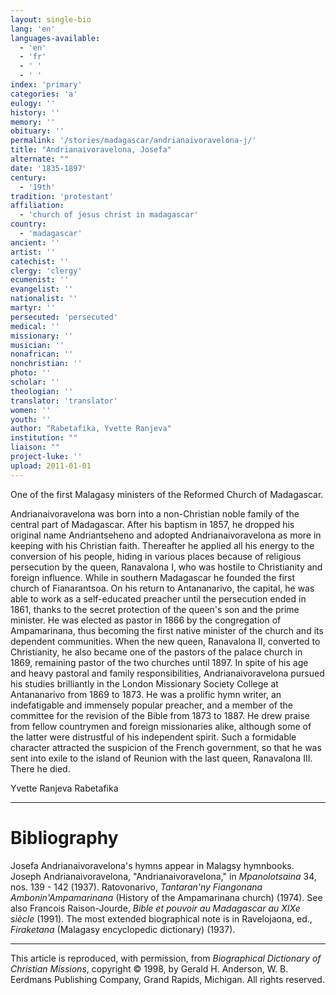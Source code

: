 ```yaml
---
layout: single-bio
lang: 'en'
languages-available:
  - 'en'
  - 'fr'
  - ' '
  - ' '
index: 'primary'
categories: 'a'
eulogy: ''
history: ''
memory: ''
obituary: ''
permalink: '/stories/madagascar/andrianaivoravelona-j/'
title: "Andrianaivoravelona, Josefa"
alternate: ""
date: '1835-1897'
century:
  - '19th'
tradition: 'protestant'
affiliation:
  - 'church of jesus christ in madagascar'
country:
  - 'madagascar'
ancient: ''
artist: ''
catechist: ''
clergy: 'clergy'
ecumenist: ''
evangelist: ''
nationalist: ''
martyr: ''
persecuted: 'persecuted'
medical: ''
missionary: ''
musician: ''
nonafrican: ''
nonchristian: ''
photo: ''
scholar: ''
theologian: ''
translator: 'translator'
women: ''
youth: ''
author: "Rabetafika, Yvette Ranjeva"
institution: ""
liaison: ""
project-luke: ''
upload: 2011-01-01
---
```




One of the first Malagasy ministers of the Reformed Church of Madagascar.

Andrianaivoravelona was born into a non-Christian noble family of the central part of Madagascar. After his baptism in 1857, he dropped his original name Andriantseheno and adopted Andrianaivoravelona as more in keeping with his Christian faith. Thereafter he applied all his energy to the conversion of his people, hiding in various places because of religious persecution by the queen, Ranavalona I, who was hostile to Christianity and foreign influence. While in southern Madagascar he founded the first church of Fianarantsoa. On his return to Antananarivo, the capital, he was able to work as a self-educated preacher until the persecution ended in 1861, thanks to the secret protection of the queen's son and the prime minister. He was elected as pastor in 1866 by the congregation of Ampamarinana, thus becoming the first native minister of the church and its dependent communities. When the new queen, Ranavalona II, converted to Christianity, he also became one of the pastors of the palace church in 1869, remaining pastor of the two churches until 1897. In spite of his age and heavy pastoral and family responsibilities, Andrianaivoravelona pursued his studies brilliantly in the London Missionary Society College at Antananarivo from 1869 to 1873. He was a  prolific hymn writer, an indefatigable and immensely popular preacher, and a member of the committee for the revision of the Bible from 1873 to 1887. He drew praise from fellow countrymen and foreign missionaries alike, although some of the latter were distrustful of his independent spirit. Such a formidable character attracted the suspicion of the French government, so that he was sent into exile to the island of Reunion with the last queen, Ranavalona III. There he died.

Yvette Ranjeva Rabetafika

---

# Bibliography

Josefa Andrianaivoravelona's hymns appear in Malagsy hymnbooks. Joseph Andrianaivoravelona, "Andrianaivoravelona," in *Mpanolotsaina* 34, nos. 139 - 142 (1937). Ratovonarivo, *Tantaran'ny Fiangonana Ambonin'Ampamarinana* (History of the Ampamarinana church) (1974). See also Francois Raison-Jourde, *Bible et pouvoir au Madagascar au XIXe siècle* (1991). The most extended biographical note is in Ravelojaona, ed., *Firaketana* (Malagasy encyclopedic dictionary) (1937).

---

This article is reproduced, with permission, from *Biographical Dictionary of Christian Missions*,   copyright &copy; 1998, by Gerald H. Anderson, W. B. Eerdmans Publishing Company, Grand Rapids, Michigan.  All rights reserved.
